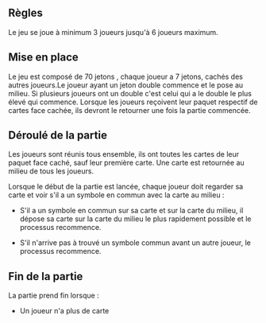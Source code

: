 ## Règles

Le jeu se joue à minimum 3 joueurs jusqu'à 6 joueurs maximum. 

## Mise en place

Le jeu est composé de 70 jetons , chaque joueur a 7 jetons, cachés des autres joueurs.Le joueur ayant un jeton double commence et le pose au milieu. Si plusieurs joueurs ont un double c'est celui qui a le double le plus élevé qui commence. 
Lorsque les joueurs reçoivent leur paquet respectif de cartes face cachée, ils devront le retourner une fois la partie commencée.

## Déroulé de la partie

Les joueurs sont réunis tous ensemble, ils ont toutes les cartes de leur paquet face caché, sauf leur première carte. Une carte est retournée au milieu de tous les joueurs. 

Lorsque le début de la partie est lancée, chaque joueur doit regarder sa carte et voir s'il a un symbole en commun avec la carte au milieu :

 - S'il a un symbole en commun sur sa carte et sur la carte du milieu, il dépose sa carte sur la carte du milieu le plus rapidement possible et le processus recommence. 

 - S'il n'arrive pas à trouvé un symbole commun avant un autre joueur, le processus recommence.

## Fin de la partie

La partie prend fin lorsque :
- Un joueur n'a plus de carte




